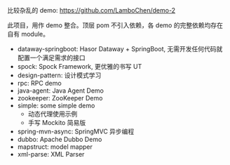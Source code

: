 比较杂乱的 demo: https://github.com/LamboChen/demo-2

此项目，用作 demo 整合。顶层 pom 不引入依赖，各 demo 的完整依赖均存在自有 module。

- dataway-springboot: Hasor Dataway + SpringBoot, 无需开发任何代码就配置一个满足需求的接口
- spock: Spock Framework, 更优雅的书写 UT
- design-pattern: 设计模式学习
- rpc: RPC demo
- java-agent: Java Agent Demo
- zookeeper: ZooKeeper Demo
- simple: some simple demo
  - 动态代理使用示例
  - 手写 Mockito 简易版 
- spring-mvn-async: SpringMVC 异步编程
- dubbo: Apache Dubbo Demo
- mapstruct: model mapper
- xml-parse: XML Parser
